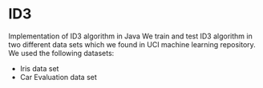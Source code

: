# ID3
Implementation of ID3 algorithm in Java
We train and test ID3 algorithm in two different data sets which we found in UCI machine learning repository.
We used the following datasets:
* Iris data set
* Car Evaluation data set
